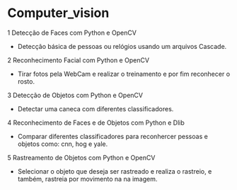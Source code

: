 
# Computer_vision
 
 1 Detecção de Faces com Python e OpenCV
  - Detecção básica de pessoas ou relógios usando um arquivos Cascade.
 
 2 Reconhecimento Facial com Python e OpenCV
  - Tirar fotos pela WebCam e realizar o treinamento e por fim reconhecer o rosto.
 
 3 Detecção de Objetos com Python e OpenCV
  - Detectar uma caneca com diferentes classificadores.
 
 4 Reconhecimento de Faces e de Objetos com Python e Dlib
  - Comparar diferentes classificadores para reconhercer pessoas e objetos como: cnn, hog e yale.

 5 Rastreamento de Objetos com Python e OpenCV
  - Selecionar o objeto que deseja ser rastreado e realiza o rastreio, e também, rastreia por movimento na na imagem. 
